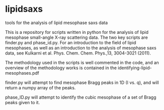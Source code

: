 # lipidsaxs
tools for the analysis of lipid mesophase saxs data

This is a repository for scripts written in python for the analysis of lipid mesophase small-angle X-ray scattering data. The two key scripts are finder.py and phase_id.py. For an introduction to the field of lipid mesophases, as well as an introduction to the analysis of mesophase saxs data, see Kulkarni et al. Phys. Chem. Chem. Phys.,13, 3004-3021 (2011).

The methodology used in the scripts is well commented in the code, and an overview of the methodology works is contained in the identifying-lipid-mesophases.pdf

finder.py will attempt to find mesophase Bragg peaks in 1D (I vs. q), and will return a numpy array of the peaks.

phase_ID.py will attempt to identify the cubic mesophase of a set of Bragg peaks given to it.
